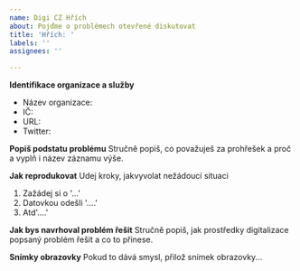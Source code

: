 ```yaml
---
name: Digi CZ Hřích
about: Pojďme o problémech otevřené diskutovat
title: 'Hřích: '
labels: ''
assignees: ''

---
```

**Identifikace organizace a služby**
* Název organizace: 
* IČ: 
* URL:
* Twitter: 


**Popiš podstatu problému**
Stručně popiš, co považuješ za prohřešek a proč a vyplň i název záznamu výše.

**Jak reprodukovat**
Udej kroky, jakvyvolat nežádoucí situaci
1. Zažádej si o '...'
2. Datovkou odešli '....'
3. Atd'....'

**Jak bys navrhoval problém řešit**
Stručně popiš, jak prostředky digitalizace popsaný problém řešit a co to přinese.

**Snímky obrazovky**
Pokud to dává smysl, přilož snímek obrazovky...
